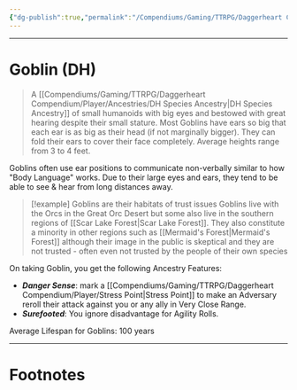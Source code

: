 ```yaml
---
{"dg-publish":true,"permalink":"/Compendiums/Gaming/TTRPG/Daggerheart Compendium/Player/Ancestries/Goblin (DH)/","tags":["TTRPG"]}
---
```



---
# Goblin (DH)
> A [[Compendiums/Gaming/TTRPG/Daggerheart Compendium/Player/Ancestries/DH Species Ancestry\|DH Species Ancestry]] of small humanoids with big eyes and bestowed with great hearing despite their small stature. Most Goblins have ears so big that each ear is as big as their head (if not marginally bigger). They can fold their ears to cover their face completely. Average heights range from 3 to 4 feet.

Goblins often use ear positions to communicate non-verbally similar to how "Body Language" works. Due to their large eyes and ears, they tend to be able to see & hear from long distances away.

> [!example] Goblins are their habitats of trust issues
> Goblins live with the Orcs in the Great Orc Desert but some also live in the southern regions of [[Scar Lake Forest\|Scar Lake Forest]]. They also constitute a minority in other regions such as [[Mermaid's Forest\|Mermaid's Forest]] although their image in the public is skeptical and they are not trusted - often even not trusted by the people of their own species

On taking Goblin, you get the following Ancestry Features:
- ***Danger Sense***: mark a [[Compendiums/Gaming/TTRPG/Daggerheart Compendium/Player/Stress Point\|Stress Point]] to make an Adversary reroll their attack against you or any ally in Very Close Range.
- ***Surefooted***: You ignore disadvantage for Agility Rolls.

Average Lifespan for Goblins: 100 years

---
# Footnotes